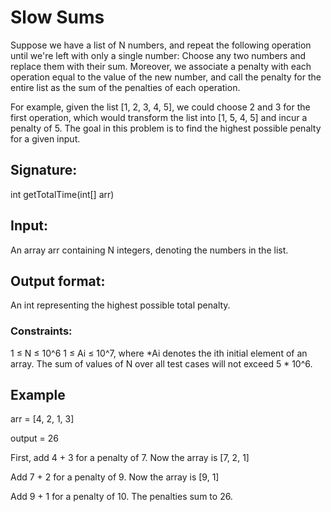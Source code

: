 # Slow Sums
Suppose we have a list of N numbers, and repeat the following operation until we're left with only a single number: Choose any two numbers and replace them with their sum. Moreover, we associate a penalty with each operation equal to the value of the new number, and call the penalty for the entire list as the sum of the penalties of each operation.

For example, given the list [1, 2, 3, 4, 5], we could choose 2 and 3 for the first operation, which would transform the list into [1, 5, 4, 5] and incur a penalty of 5. The goal in this problem is to find the highest possible penalty for a given input.

## Signature:
int getTotalTime(int[] arr)
## Input:
An array arr containing N integers, denoting the numbers in the list.
## Output format:
An int representing the highest possible total penalty.
###   Constraints:
1 ≤ N ≤ 10^6
1 ≤ Ai ≤ 10^7, where *Ai denotes the ith initial element of an array.
The sum of values of N over all test cases will not exceed 5 * 10^6.
## Example
arr = [4, 2, 1, 3]

output = 26

First, add 4 + 3 for a penalty of 7. Now the array is [7, 2, 1]

Add 7 + 2 for a penalty of 9. Now the array is [9, 1]

Add 9 + 1 for a penalty of 10. The penalties sum to 26.

